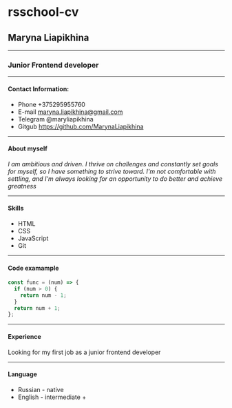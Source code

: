 # rsschool-cv #
## Maryna Liapikhina ##
---
### Junior Frontend developer ###
***
#### Contact Information: ####
* Phone  +375295955760
* E-mail        maryna.liapikhina@gmail.com
* Telegram @maryliapikhina
* Gitgub https://github.com/MarynaLiapikhina
***
#### About myself ####

*I am ambitious and driven. I thrive on challenges and constantly set goals for myself, so I have something to strive toward. I'm not comfortable with settling, and I'm always looking for an opportunity to do better and achieve greatness*
***
#### Skills ####
* HTML 
* CSS
* JavaScript
* Git
***
#### Code examample ####
``` javascript
const func = (num) => {
  if (num > 0) {
    return num - 1;
  }
  return num + 1;
};
```
***
#### Experience ####
Looking for my first job as a junior frontend developer
***
#### Language ####
* Russian - native
* English - intermediate + 






